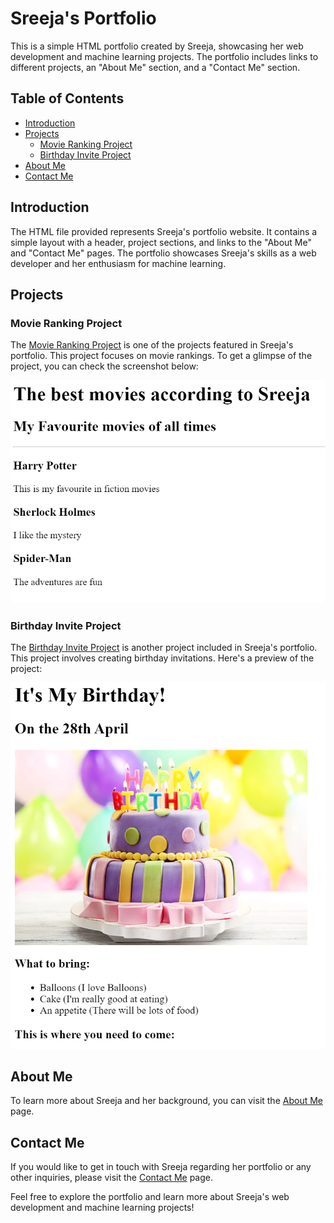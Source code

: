 # Sreeja's Portfolio

This is a simple HTML portfolio created by Sreeja, showcasing her web development and machine learning projects. The portfolio includes links to different projects, an "About Me" section, and a "Contact Me" section.

## Table of Contents
- [Introduction](#introduction)
- [Projects](#projects)
  - [Movie Ranking Project](#movie-ranking-project)
  - [Birthday Invite Project](#birthday-invite-project)
- [About Me](#about-me)
- [Contact Me](#contact-me)

## Introduction

The HTML file provided represents Sreeja's portfolio website. It contains a simple layout with a header, project sections, and links to the "About Me" and "Contact Me" pages. The portfolio showcases Sreeja's skills as a web developer and her enthusiasm for machine learning.

## Projects

### Movie Ranking Project
The [Movie Ranking Project](public/movie-ranking.html) is one of the projects featured in Sreeja's portfolio. This project focuses on movie rankings. To get a glimpse of the project, you can check the screenshot below:

![Movie Ranking Project Screenshot](assets/images/Movie.png)

### Birthday Invite Project
The [Birthday Invite Project](public/birthday-invite.html) is another project included in Sreeja's portfolio. This project involves creating birthday invitations. Here's a preview of the project:

![Birthday Invite Project Screenshot](assets/images/Bday.png)

## About Me
To learn more about Sreeja and her background, you can visit the [About Me](public/about.html) page.

## Contact Me
If you would like to get in touch with Sreeja regarding her portfolio or any other inquiries, please visit the [Contact Me](public/contact.html) page.

Feel free to explore the portfolio and learn more about Sreeja's web development and machine learning projects!
